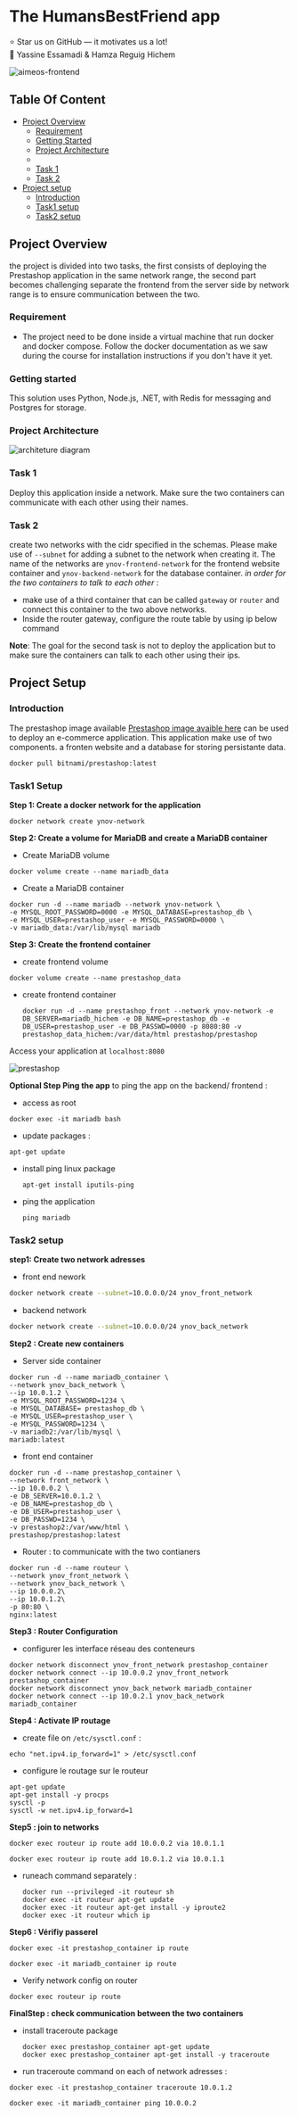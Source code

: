 

# The HumansBestFriend app 

:star: Star us on GitHub — it motivates us a lot! \
:man: Yassine Essamadi  & Hamza Reguig Hichem 


![aimeos-frontend](https://miro.medium.com/v2/resize:fit:1400/format:webp/1*ao4tbseGZYAKTYlny-QOWw.png)

## Table Of Content

- [Project Overview](#project-overview)
    - [Requirement](#requirement)
    - [Getting Started](#getting-started)
    - [Project Architecture](#project-architecture)
    - 
    - [Task 1](#task-1)
    - [Task 2](#task-2)
- [Project setup](#project-setup)
    - [Introduction](#introduction)
    - [Task1 setup](#task1-setup)
    - [Task2 setup](#task2-setup)

## Project Overview
the project is divided into two tasks, the first consists of deploying the Prestashop application in the same network range, the second part becomes challenging separate the frontend from the server side by network range is to ensure communication between the two.
### Requirement

- The project need to be done inside a virtual machine that run docker and docker compose. Follow the docker documentation as we saw during the course for installation instructions if you don't have it yet.

### Getting started

This solution uses Python, Node.js, .NET, with Redis for messaging and Postgres for storage.


### Project Architecture

![architeture diagram](https://github.com/stdynv/Docker-Prestashop/assets/78117993/5d48aaed-5194-45c8-a33a-9a5e7f925d59)

### Task 1 
Deploy this application inside a network. Make sure the two containers can communicate with each other using their names.

### Task 2
create two networks with the cidr specified in the schemas. Please make use of `--subnet` for adding a subnet to the network when creating it. The name of the networks are `ynov-frontend-network` for the frontend website container and `ynov-backend-network` for the database container.
*in order for the two containers to talk to each other* :
- make use of a third container that can be called `gateway` or `router` and connect this container to the two above networks.
- Inside the router gateway, configure the route table by using ip below command

**Note**: The goal for the second task is not to deploy the application but to make sure the containers can talk to each other using their ips.

## Project Setup

### Introduction
The prestashop image available [Prestashop image avaible here](https://hub.docker.com/r/bitnami/prestashop) can be used to deploy an e-commerce application. This application make use of two components. a fronten website and a database for storing persistante data.


```docker
docker pull bitnami/prestashop:latest
```

### Task1 Setup

**Step 1: Create a docker network for the application**

```docker
docker network create ynov-network
```
**Step 2:  Create a volume for MariaDB and create a MariaDB container**
- Create MariaDB volume
```docker
docker volume create --name mariadb_data
```
- Create a MariaDB container
```docker
docker run -d --name mariadb --network ynov-network \
-e MYSQL_ROOT_PASSWORD=0000 -e MYSQL_DATABASE=prestashop_db \
-e MYSQL_USER=prestashop_user -e MYSQL_PASSWORD=0000 \
-v mariadb_data:/var/lib/mysql mariadb
```
**Step 3: Create the frontend container** 
- create frontend volume
```docker
docker volume create --name prestashop_data
```
- create frontend container
  ```docker
  docker run -d --name prestashop_front --network ynov-network -e DB_SERVER=mariadb_hichem -e DB_NAME=prestashop_db -e DB_USER=prestashop_user -e DB_PASSWD=0000 -p 8080:80 -v prestashop_data_hichem:/var/data/html prestashop/prestashop
  ```
Access your application at ```localhost:8080```

![prestashop](https://github.com/stdynv/Docker-Prestashop/assets/78117993/47827fcd-12c4-43e9-8f68-828912a178e1)

**Optional Step Ping the app** 
to ping the app on the backend/ frontend : 
- access as root
  
```docker
docker exec -it mariadb bash
```
- update packages :
  
```
apt-get update
```
- install ping linux package
  ```
  apt-get install iputils-ping
  ```
- ping the application
  
  ```
  ping mariadb
  ```

### Task2 setup
**step1: Create two network adresses** 
- front end nework
```bash
docker network create --subnet=10.0.0.0/24 ynov_front_network
```
- backend network
```bash
docker network create --subnet=10.0.0.0/24 ynov_back_network
```
**Step2 : Create new containers**
- Server side container
```docker
docker run -d --name mariadb_container \
--network ynov_back_network \
--ip 10.0.1.2 \
-e MYSQL_ROOT_PASSWORD=1234 \
-e MYSQL_DATABASE= prestashop_db \
-e MYSQL_USER=prestashop_user \
-e MYSQL_PASSWORD=1234 \
-v mariadb2:/var/lib/mysql \
mariadb:latest
```
- front end container
```docker
docker run -d --name prestashop_container \
--network front_network \
--ip 10.0.0.2 \
-e DB_SERVER=10.0.1.2 \
-e DB_NAME=prestashop_db \
-e DB_USER=prestashop_user \
-e DB_PASSWD=1234 \
-v prestashop2:/var/www/html \
prestashop/prestashop:latest
```
- Router : to communicate with the two contianers

```
docker run -d --name routeur \
--network ynov_front_network \
--network ynov_back_network \
--ip 10.0.0.2\
--ip 10.0.1.2\
-p 80:80 \
nginx:latest
```
**Step3 : Router Configuration**
- configurer les interface réseau des conteneurs
```
docker network disconnect ynov_front_network prestashop_container
docker network connect --ip 10.0.0.2 ynov_front_network prestashop_container
docker network disconnect ynov_back_network mariadb_container
docker network connect --ip 10.0.2.1 ynov_back_network mariadb_container
```

**Step4 : Activate IP routage**
- create file on ```/etc/sysctl.conf``` :
```
echo "net.ipv4.ip_forward=1" > /etc/sysctl.conf
```
- configure le routage sur le routeur
```
apt-get update
apt-get install -y procps
sysctl -p
sysctl -w net.ipv4.ip_forward=1
```

**Step5 : join to networks**
```
docker exec routeur ip route add 10.0.0.2 via 10.0.1.1
```
```
docker exec routeur ip route add 10.0.1.2 via 10.0.1.1
```
- runeach command separately :
  ```
  docker run --privileged -it routeur sh
  docker exec -it routeur apt-get update
  docker exec -it routeur apt-get install -y iproute2
  docker exec -it routeur which ip
  ```
**Step6 : Vérifiy passerel**
```
docker exec -it prestashop_container ip route
```
```
docker exec -it mariadb_container ip route
```
- Verify network config on router
```
docker exec routeur ip route
```

**FinalStep : check communication between the two containers**
- install traceroute package
  ```
  docker exec prestashop_container apt-get update
  docker exec prestashop_container apt-get install -y traceroute
  ```
- run traceroute command on each of network adresses :

```
docker exec -it prestashop_container traceroute 10.0.1.2
```
```
docker exec -it mariadb_container ping 10.0.0.2
```
